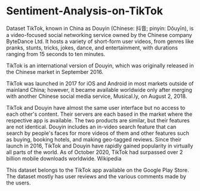 # Sentiment-Analysis-on-TikTok
Dataset
TikTok, known in China as Douyin (Chinese: 抖音; pinyin: Dǒuyīn), is a video-focused social networking service owned by the Chinese company ByteDance Ltd. It hosts a variety of short-form user videos, from genres like pranks, stunts, tricks, jokes, dance, and entertainment, with durations ranging from 15 seconds to ten minutes.

TikTok is an international version of Douyin, which was originally released in the Chinese market in September 2016.

TikTok was launched in 2017 for iOS and Android in most markets outside of mainland China; however, it became available worldwide only after merging with another Chinese social media service, Musical.ly, on August 2, 2018.

TikTok and Douyin have almost the same user interface but no access to each other's content. Their servers are each based in the market where the respective app is available. The two products are similar, but their features are not identical. Douyin includes an in-video search feature that can search by people's faces for more videos of them and other features such as buying, booking hotels, and making geo-tagged reviews. Since their launch in 2016, TikTok and Douyin have rapidly gained popularity in virtually all parts of the world. As of October 2020, TikTok had surpassed over 2 billion mobile downloads worldwide. Wikipedia

This dataset belongs to the TikTok app available on the Google Play Store. The dataset mostly has user reviews and the various comments made by the users.
